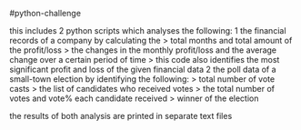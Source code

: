 #python-challenge

this includes 2 python scripts which analyses the following:
  1 the financial records of a company by calculating the
    > total months and total amount of the profit/loss
    > the changes in the monthly profit/loss and the average change over a certain period of time
    > this code also identifies the most significant profit and loss of the given financial data
  2 the poll data of a small-town election by identifying the following:
    > total number of vote casts
    > the list of candidates who received votes
    > the total number of votes and vote% each candidate received
    > winner of the election
    
the results of both analysis are printed in separate text files
